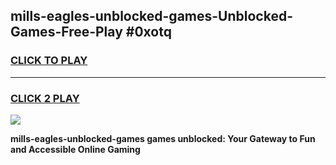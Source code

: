 
## mills-eagles-unblocked-games-Unblocked-Games-Free-Play #0xotq
<h3>
<a href="https://us.freeplayer.one?title=mills-eagles-unblocked-games&ref=9M">CLICK TO PLAY</a></h3>
<hr>

<h3>
<a href="https://us.freeplayer.one?title=mills-eagles-unblocked-games&ref=9M">CLICK 2 PLAY</a>
  
</h3>

<a href="https://us.freeplayer.one?title=mills-eagles-unblocked-games&ref=9M"><img src="https://clearcache.store/games.png"></a>


**mills-eagles-unblocked-games games unblocked: Your Gateway to Fun and Accessible Online Gaming**

